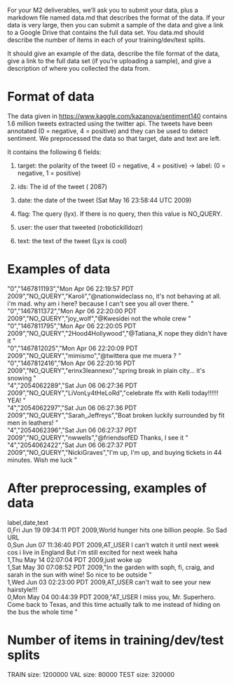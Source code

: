 For your M2 deliverables, we’ll ask you to submit your data, plus a markdown file named data.md that describes the format of the data. If your data is very large, then you can submit a sample of the data and give a link to a Google Drive that contains the full data set. You data.md should describe the number of items in each of your training/dev/test splits.

It should give an example of the data, describe the file format of the data, give a link to the full data set (if you’re uploading a sample), and give a description of where you collected the data from.

# Format of data

The data given in https://www.kaggle.com/kazanova/sentiment140 contains 1.6 million tweets extracted using the twitter api. The tweets have been annotated (0 = negative, 4 = positive) and they can be used to detect sentiment. We preprocessed the data so that target, date and text are left.

It contains the following 6 fields:

1. target: the polarity of the tweet (0 = negative, 4 = positive) -> label: (0 = negative, 1 = positive)

2. ids: The id of the tweet ( 2087)

3. date: the date of the tweet (Sat May 16 23:58:44 UTC 2009)

4. flag: The query (lyx). If there is no query, then this value is NO_QUERY.

5. user: the user that tweeted (robotickilldozr)

6. text: the text of the tweet (Lyx is cool)

# Examples of data

"0","1467811193","Mon Apr 06 22:19:57 PDT 2009","NO_QUERY","Karoli","@nationwideclass no, it's not behaving at all. i'm mad. why am i here? because I can't see you all over there. "<br />
"0","1467811372","Mon Apr 06 22:20:00 PDT 2009","NO_QUERY","joy_wolf","@Kwesidei not the whole crew "<br />
"0","1467811795","Mon Apr 06 22:20:05 PDT 2009","NO_QUERY","2Hood4Hollywood","@Tatiana_K nope they didn't have it "<br />
"0","1467812025","Mon Apr 06 22:20:09 PDT 2009","NO_QUERY","mimismo","@twittera que me muera ? "<br />
"0","1467812416","Mon Apr 06 22:20:16 PDT 2009","NO_QUERY","erinx3leannexo","spring break in plain city... it's snowing "<br />
"4","2054062289","Sat Jun 06 06:27:36 PDT 2009","NO_QUERY","LiVonLy4tHeLoRd","celebrate ffx with Kelli today!!!!!! YEA! "<br />
"4","2054062297","Sat Jun 06 06:27:36 PDT 2009","NO_QUERY","Sarah_Jeffreys","Boat broken  luckily surrounded by fit men in leathers! "<br />
"4","2054062396","Sat Jun 06 06:27:37 PDT 2009","NO_QUERY","nwwells","@friendsofED Thanks, I see it "<br />
"4","2054062422","Sat Jun 06 06:27:37 PDT 2009","NO_QUERY","NickiGraves","I'm up, I'm up, and buying tickets in 44 minutes.  Wish me luck "

# After preprocessing, examples of data

label,date,text <br />
0,Fri Jun 19 09:34:11 PDT 2009,World hunger hits one billion people. So Sad URL <br />
0,Sun Jun 07 11:36:40 PDT 2009,AT_USER I can't watch it until next week cos i live in England But i'm still excited for next week haha <br />
1,Thu May 14 02:07:04 PDT 2009,just woke up <br />
1,Sat May 30 07:08:52 PDT 2009,"In the garden with soph, fi, craig, and sarah in the sun with wine! So nice to be outside " <br />
1,Wed Jun 03 02:23:00 PDT 2009,AT_USER can't wait to see your new hairstyle!!! <br />
0,Mon May 04 00:44:39 PDT 2009,"AT_USER I miss you, Mr. Superhero. Come back to Texas, and this time actually talk to me instead of hiding on the bus the whole time " <br />


# Number of items in training/dev/test splits

TRAIN size: 1200000
VAL size: 80000
TEST size: 320000
